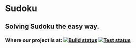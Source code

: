 # Sudoku
## Solving Sudoku the easy way.
### Where our project is at:  [![Build status][ci-build-image]][ci-build-url] [![Test status][ci-test-image]][ci-build-url]

[ci-build-image]: https://gitlab.com/danielpnsc/Sudoku/badges/master/build.svg
[ci-build-url]: https://gitlab.com/danielpnsc/Sudoku/tree/master

[ci-test-image]: https://gitlab.com/danielpnsc/Sudoku/badges/master/testing.svg